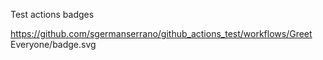 Test actions badges

https://github.com/sgermanserrano/github_actions_test/workflows/Greet Everyone/badge.svg
